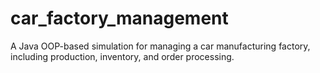 # car_factory_management
A Java OOP-based simulation for managing a car manufacturing factory, including production, inventory, and order processing.
